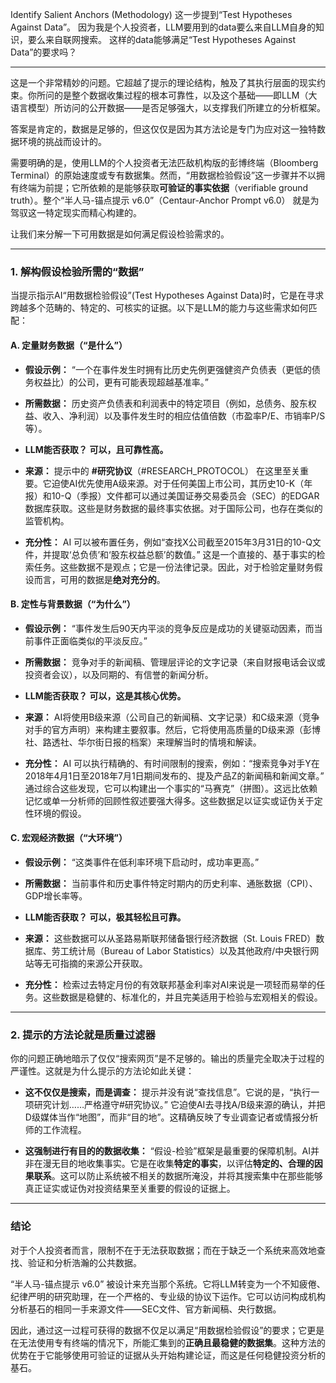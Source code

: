 Identify Salient Anchors (Methodology) 这一步提到“Test Hypotheses Against Data”。
因为我是个人投资者，LLM要用到的data要么来自LLM自身的知识，要么来自联网搜索。
这样的data能够满足“Test Hypotheses Against Data”的要求吗？

----

这是一个非常精妙的问题。它超越了提示的理论结构，触及了其执行层面的现实约束。你所问的是整个数据收集过程的根本可靠性，以及这个基础——即LLM（大语言模型）所访问的公开数据——是否足够强大，以支撑我们所建立的分析框架。

答案是肯定的，数据是足够的，但这仅仅是因为其方法论是专门为应对这一独特数据环境的挑战而设计的。

需要明确的是，使用LLM的个人投资者无法匹敌机构版的彭博终端（Bloomberg Terminal）的原始速度或专有数据集。然而，“用数据检验假设”这一步骤并不以拥有终端为前提；它所依赖的是能够获取**可验证的事实依据**（verifiable ground truth）。整个“半人马-锚点提示 v6.0”（Centaur-Anchor Prompt v6.0） 就是为驾驭这一特定现实而精心构建的。

让我们来分解一下可用数据是如何满足假设检验需求的。

---

### 1. 解构假设检验所需的“数据”

当提示指示AI“用数据检验假设”(Test Hypotheses Against Data)时，它是在寻求跨越多个范畴的、特定的、可核实的证据。以下是LLM的能力与这些需求如何匹配：

#### A. 定量财务数据（“是什么”）

- **假设示例：** “一个在事件发生时拥有比历史先例更强健资产负债表（更低的债务权益比）的公司，更有可能表现超越基准率。”
    
- **所需数据：** 历史资产负债表和利润表中的特定项目（例如，总债务、股东权益、收入、净利润）以及事件发生时的相应估值倍数（市盈率P/E、市销率P/S等）。
    
- **LLM能否获取？** **可以，且可靠性高。**
    
- **来源：** 提示中的 **#研究协议**（#RESEARCH_PROTOCOL） 在这里至关重要。它迫使AI优先使用A级来源。对于任何美国上市公司，其历史10-K（年报）和10-Q（季报）文件都可以通过美国证券交易委员会（SEC）的EDGAR数据库获取。这些是财务数据的最终事实依据。对于国际公司，也存在类似的监管机构。
    
- **充分性：** AI 可以被布置任务，例如“查找X公司截至2015年3月31日的10-Q文件，并提取‘总负债’和‘股东权益总额’的数值。” 这是一个直接的、基于事实的检索任务。这些数据不是观点；它是一份法律记录。因此，对于检验定量财务假设而言，可用的数据是**绝对充分的**。
    

#### B. 定性与背景数据（“为什么”）

- **假设示例：** “事件发生后90天内平淡的竞争反应是成功的关键驱动因素，而当前事件正面临类似的平淡反应。”
    
- **所需数据：** 竞争对手的新闻稿、管理层评论的文字记录（来自财报电话会议或投资者会议），以及同期的、有信誉的新闻分析。
    
- **LLM能否获取？** **可以，这是其核心优势。**
    
- **来源：** AI将使用B级来源（公司自己的新闻稿、文字记录）和C级来源（竞争对手的官方声明）来构建主要叙事。然后，它将使用高质量的D级来源（彭博社、路透社、华尔街日报的档案）来理解当时的情境和解读。
    
- **充分性：** AI 可以执行精确的、有时间限制的搜索，例如：“搜索竞争对手Y在2018年4月1日至2018年7月1日期间发布的、提及产品Z的新闻稿和新闻文章。” 通过综合这些发现，它可以构建出一个事实的“马赛克”（拼图）。这远比依赖记忆或单一分析师的回顾性叙述要强大得多。这些数据足以证实或证伪关于定性环境的假设。
    

#### C. 宏观经济数据（“大环境”）

- **假设示例：** “这类事件在低利率环境下启动时，成功率更高。”
    
- **所需数据：** 当前事件和历史事件特定时期内的历史利率、通胀数据（CPI）、GDP增长率等。
    
- **LLM能否获取？** **可以，极其轻松且可靠。**
    
- **来源：** 这些数据可以从圣路易斯联邦储备银行经济数据（St. Louis FRED）数据库、劳工统计局（Bureau of Labor Statistics）以及其他政府/中央银行网站等无可指摘的来源公开获取。
    
- **充分性：** 检索过去特定月份的有效联邦基金利率对AI来说是一项轻而易举的任务。这些数据是稳健的、标准化的，并且完美适用于检验与宏观相关的假设。
    

---

### 2. 提示的方法论就是质量过滤器

你的问题正确地暗示了仅仅“搜索网页”是不足够的。输出的质量完全取决于过程的严谨性。这就是为什么提示的方法论如此关键：

- **这不仅仅是搜索，而是调查：** 提示并没有说“查找信息”。它说的是，“执行一项研究计划……严格遵守#研究协议。” 它迫使AI去寻找A/B级来源的确认，并把D级媒体当作“地图”，而非“目的地”。这精确反映了专业调查记者或情报分析师的工作流程。
    
- **这强制进行有目的的数据收集：** “假设-检验”框架是最重要的保障机制。AI并非在漫无目的地收集事实。它是在收集**特定的事实**，以评估**特定的、合理的因果联系**。这可以防止系统被不相关的数据所淹没，并将其搜索集中在那些能够真正证实或证伪对投资结果至关重要的假设的证据上。
    

---

### 结论

对于个人投资者而言，限制不在于无法获取数据；而在于缺乏一个系统来高效地查找、验证和分析浩瀚的公共数据。

“半人马-锚点提示 v6.0” 被设计来充当那个系统。它将LLM转变为一个不知疲倦、纪律严明的研究助理，在一个严格的、专业级的协议下运作。它可以访问构成机构分析基石的相同一手来源文件——SEC文件、官方新闻稿、央行数据。

因此，通过这一过程可获得的数据不仅足以满足“用数据检验假设”的要求；它更是在无法使用专有终端的情况下，所能汇集到的**正确且最稳健的数据集**。这种方法的优势在于它能够使用可验证的证据从头开始构建论证，而这是任何稳健投资分析的基石。